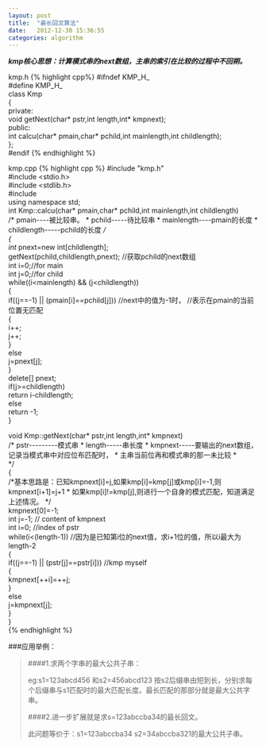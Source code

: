 ```yaml
---
layout: post
title:  "最长回文算法"
date:   2012-12-30 15:36:55
categories: algorithm  
---
```


***kmp核心思想：计算模式串的next数组，主串的索引在比较的过程中不回朔。***

kmp.h
{% highlight cpp%}
#ifndef KMP_H_  
#define KMP_H_  
class Kmp  
{  
	private:  
		void getNext(char* pstr,int length,int* kmpnext);  
	public:  
		int calcu(char* pmain,char* pchild,int mainlength,int childlength);  
};  
#endif 
{% endhighlight %}

kmp.cpp
{% highlight cpp %}
#include "kmp.h"  
#include <stdio.h>  
#include <stdlib.h>  
#include <iostream>  
using namespace std;  
int Kmp::calcu(char* pmain,char* pchild,int mainlength,int childlength)  
	/* pmain----被比较串。 
	 * pchild-----待比较串 
	 * mainlength----pmain的长度 
	 * childlength-----pchild的长度 
	 */  
{  
	int* pnext=new int[childlength];  
	getNext(pchild,childlength,pnext);           //获取pchild的next数组  
	int i=0;//for main   
	int j=0;//for child  
	while((i<mainlength) && (j<childlength))  
	{  
		if((j==-1) || (pmain[i]==pchild[j]))    //next中的值为-1时，
												//表示在pmain的当前位置无匹配  
		{  
			i++;  
			j++;  
		}  
		else  
			j=pnext[j];  
	}     
	delete[] pnext;  
	if(j>=childlength)  
		return i-childlength;  
	else  
		return -1;  
}  

void Kmp::getNext(char* pstr,int length,int* kmpnext)  
	/*  pstr---------模式串 
	 *  length-----串长度 
	 *  kmpnext-----要输出的next数组，记录当模式串中对应位布匹配时，
	 *  主串当前位再和模式串的那一未比较 
	 *   
	 */  
{  
	/*基本思路是：已知kmpnext[i]=j,如果kmp[i]=kmp[j]或kmp[i]=-1,则kmpnext[i+1]=j+1 
	 *  如果kmp[i]!=kmp[j],则进行一个自身的模式匹配，知道满足上述情况。 
	 */  
	kmpnext[0]=-1;  
	int j=-1;  // content of kmpnext   
	int i=0;     //index of pstr  
	while(i<(length-1))        //因为是已知第i位的next值，求i+1位的值，所以i最大为length-2  
	{  
		if((j==-1) || (pstr[j]==pstr[i]))   //kmp myself  
		{  
			kmpnext[++i]=++j;  
		}  
		else  
			j=kmpnext[j];      
	}  
}  
{% endhighlight %}

###应用举例：

>####1.求两个字串的最大公共子串：
>
>eg:s1=123abcd456 和s2=456abcd123
>按s2后缀串由短到长，分别求每个后缀串与s1匹配时的最大匹配长度。最长匹配的那部分就是最大公共字串。
>
>####2.进一步扩展就是求s=123abccba34的最长回文。
>
>此问题等价于：s1=123abccba34 s2=34abccba321的最大公共子串。
